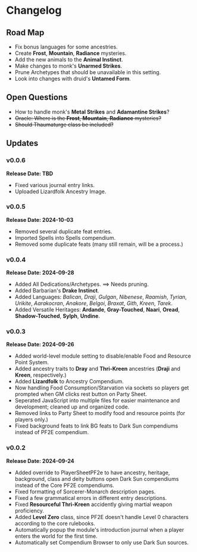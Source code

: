 # Changelog
## Road Map

* Fix bonus languages for some ancestries.
* Create **Frost**, **Mountain**, **Radiance** mysteries.
* Add the new animals to the **Animal Instinct**.
* Make changes to monk's **Unarmed Strikes**.
* Prune Archetypes that should be unavailable in this setting.
* Look into changes with druid's **Untamed Form**.
## Open Questions
* How to handle monk's **Metal Strikes** and **Adamantine Strikes**?
* ~~Oracle: Where is the **Frost**, **Mountain**, **Radiance** mysteries?~~
* ~~Should Thaumaturge class be included?~~
## Updates
### v0.0.6
**Release Date: TBD**
* Fixed various journal entry links.
* Uploaded Lizardfolk Ancestry Image.
### v0.0.5
**Release Date: 2024-10-03**
* Removed several duplicate feat entries.
* Imported Spells into Spells compendium.
* Removed some duplicate feats (many still remain, will be a process.)
### v0.0.4
**Release Date: 2024-09-28**
* Added All Dedications/Archetypes. ==> Needs pruning.
* Added Barbarian's **Drake Instinct**.
* Added Languages: *Balican*, *Draji*, *Gulgan*, *Nibenese*, *Raamish*, *Tyrian*, *Urikite*, *Aarakocran*, *Anakore*, *Belgoi*, *Braxat*, *Gith*, *Kreen*, *Tarek*.
* Added Versatile Heritages: **Ardande**, **Gray-Touched**, **Naari**, **Oread**, **Shadow-Touched**, **Sylph**, **Undine**.
### v0.0.3
**Release Date: 2024-09-26**
* Added world-level module setting to disable/enable Food and Resource Point System.
* Added ancestry traits to **Dray** and **Thri-Kreen** ancestries (**Draji** and **Kreen**, respectively.)
* Added **Lizardfolk** to Ancestry Compendium.
* Now handling Food Consumption/Starvation via sockets so players get prompted when GM clicks rest button on Party Sheet.
* Seperated JavaScript into multiple files for easier maintenance and development; cleaned up and organized code.
* Removed links to Party Sheet to modify food and resource points (for players only.)
* Fixed background feats to link BG feats to Dark Sun compendiums instead of PF2E compendium.
### v0.0.2
**Release Date: 2024-09-24**
* Added override to PlayerSheetPF2e to have ancestry, heritage, background, class and deity buttons open Dark Sun compendiums instead of the Core PF2E compendiums.
* Fixed formatting of Sorcerer-Monarch description pages.
* Fixed a few grammatical errors in different entry descriptions.
* Fixed **Resourceful Thri-Kreen** accidently giving martial weapon proficiency.
* Added **Level Zero** class, since PF2E doesn't handle Level 0 characters according to the core rulebooks.
* Automatically popup the module's introduction journal when a player enters the world for the first time.
* Automatically set Compendium Browser to only use Dark Sun sources.